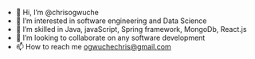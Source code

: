- 👋 Hi, I’m @chrisogwuche
- 👀 I’m interested in software engineering and Data Science
- 🌱 I’m skilled in Java, javaScript, Spring framework, MongoDb, React.js
- 💞️ I’m looking to collaborate on any software development
- 📫 How to reach me ogwuchechris@gmail.com

<!---
chrisogwuche/chrisogwuche is a ✨ special ✨ repository because its `README.md` (this file) appears on your GitHub profile.
You can click the Preview link to take a look at your changes.
--->
